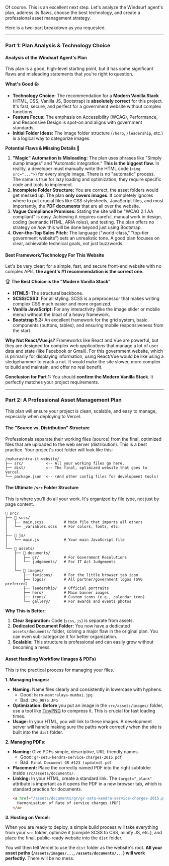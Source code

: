 Of course. This is an excellent next step. Let's analyze the Windsurf agent's plan, address its flaws, choose the best technology, and create a professional asset management strategy.

Here is a two-part breakdown as you requested.

-----

### **Part 1: Plan Analysis & Technology Choice**

#### **Analysis of the Windsurf Agent's Plan**

This plan is a good, high-level starting point, but it has some significant flaws and misleading statements that you're right to question.

**What's Good 👍**

  * **Technology Choice:** The recommendation for a **Modern Vanilla Stack** (HTML, CSS, Vanilla JS, Bootstrap) is **absolutely correct** for this project. It's fast, secure, and perfect for a government website without complex functions.
  * **Feature Focus:** The emphasis on Accessibility (WCAG), Performance, and Responsive Design is spot-on and aligns with government standards.
  * **Initial Folder Ideas:** The image folder structure (`/hero`, `/leadership`, etc.) is a logical way to categorize images.

**Potential Flaws & Missing Details 🚩**

1.  **"Magic" Automation is Misleading:** The plan uses phrases like "Simply dump images" and "Automatic integration." **This is the biggest flaw.** In reality, a developer must manually write the HTML code (`<img src="...">`) for every single image. There is no "automatic" process. The same is true for lazy loading and optimization; they require specific code and tools to implement.
2.  **Incomplete Folder Structure:** You are correct, the asset folders would get messed up. The plan **only covers images**. It completely ignores where to put crucial files like CSS stylesheets, JavaScript files, and most importantly, the **PDF documents** that are all over the website.
3.  **Vague Compliance Promises:** Stating the site will be "WCAG 2.1 AA compliant" is easy. Achieving it requires careful, manual work in design, coding (semantic HTML, ARIA roles), and testing. The plan offers no strategy on *how* this will be done beyond just using Bootstrap.
4.  **Over-the-Top Sales Pitch:** The language ("world-class," "top-tier government website") sets an unrealistic tone. A good plan focuses on clear, achievable technical goals, not just buzzwords.

#### **Best Framework/Technology For This Website**

Let's be very clear: for a simple, fast, and secure front-end website with no complex APIs, **the agent's \#1 recommendation is the correct one.**

🏆 **The Best Choice is the "Modern Vanilla Stack"**

  * **HTML5:** The structural backbone.
  * **SCSS/CSS3:** For all styling. SCSS is a preprocessor that makes writing complex CSS much easier and more organized.
  * **Vanilla JavaScript:** For any interactivity (like the image slider or mobile menu) without the bloat of a heavy framework.
  * **Bootstrap 5.3:** An excellent framework for the grid system, basic components (buttons, tables), and ensuring mobile responsiveness from the start.

**Why Not React/Vue.js?**
Frameworks like React and Vue are powerful, but they are designed for complex web *applications* that manage a lot of user data and state (like Facebook or Gmail). For this government website, which is primarily for displaying information, using React/Vue would be like using a sledgehammer to crack a nut. It would make the site slower, more complex to build and maintain, and offer no real benefit.

**Conclusion for Part 1:** You should **confirm the Modern Vanilla Stack**. It perfectly matches your project requirements.

-----

### **Part 2: A Professional Asset Management Plan**

This plan will ensure your project is clean, scalable, and easy to manage, especially when deploying to Vercel.

#### **The "Source vs. Distribution" Structure**

Professionals separate their working files (source) from the final, optimized files that are uploaded to the web server (distribution). This is a best practice. Your project's root folder will look like this:

```
/maharashtra-it-website/
├── src/          <-- All your working files go here.
├── dist/         <-- The final, optimized website that goes to Vercel.
└── package.json  <-- (And other config files for development tools)
```

#### **The Ultimate `/src` Folder Structure**

This is where you'll do all your work. It's organized by file type, not just by page content.

```
📁 src/
├── 📁 scss/
│   ├── main.scss         # Main file that imports all others
│   └── _variables.scss   # For colors, fonts, etc.
│
├── 📁 js/
│   └── main.js           # Your main JavaScript file
│
└── 📁 assets/
    ├── 📁 documents/
    │   ├── gr/           # For Government Resolutions
    │   └── judgements/   # For IT Act Judgements
    │
    └── 📁 images/
        ├── favicons/     # For the little browser tab icon
        ├── logos/        # All partner/government logos (SVG preferred)
        ├── leadership/   # Official portraits
        ├── hero/         # Main banner images
        ├── icons/        # Custom icons (e.g., calendar icon)
        └── gallery/      # For awards and events photos
```

**Why This is Better:**

1.  **Clear Separation:** Code (`scss`, `js`) is separate from assets.
2.  **Dedicated Document Folder:** You now have a dedicated `assets/documents/` folder, solving a major flaw in the original plan. You can even sub-categorize it for better organization.
3.  **Scalable:** This structure is professional and can easily grow without becoming a mess.

#### **Asset Handling Workflow (Images & PDFs)**

This is the practical process for managing your files.

**1. Managing Images:**

  * **Naming:** Name files clearly and consistently in lowercase with hyphens.
      * Good: `hero-mantralaya-mumbai.jpg`
      * Bad: `IMG_9876.JPG`
  * **Optimization:** **Before** you put an image in the `src/assets/images/` folder, use a tool like [TinyPNG](https://tinypng.com/) to compress it. This is crucial for fast loading times.
  * **Usage:** In your HTML, you will link to these images. A development server will handle making sure the paths work correctly when the site is built into the `dist` folder.

**2. Managing PDFs:**

  * **Naming:** Give PDFs simple, descriptive, URL-friendly names.
      * Good: `gr-setu-kendra-service-charges-2015.pdf`
      * Bad: `Final Document GR #123 (updated).pdf`
  * **Placement:** Place the correctly named PDF into the right subfolder inside `src/assets/documents/`.
  * **Linking:** In your HTML, create a standard link. The `target="_blank"` attribute is important as it opens the PDF in a new browser tab, which is standard practice for documents.
    ```html
    <a href="/assets/documents/gr/gr-setu-kendra-service-charges-2015.pdf" target="_blank">
      Harmonisation of Rate of service charges (PDF)
    </a>
    ```

**3. Hosting on Vercel:**

When you are ready to deploy, a simple build process will take everything from your `src` folder, optimize it (compile SCSS to CSS, minify JS, etc.), and place the final, public-ready website into the `dist` folder.

You will then tell Vercel to use the `dist` folder as the website's root. **All your asset paths (`/assets/images/...`, `/assets/documents/...`) will work perfectly.** There will be no mess.